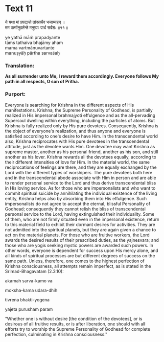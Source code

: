 # Text 11

ये यथा मां प्रपद्यन्ते तांस्तथैव भजाम्यहम् ।  
मम वर्त्मानुवर्तन्ते मनुष्याः पार्थ सर्वशः ॥११॥

ye yathā māḿ prapadyante  
tāḿs tathaiva bhajāmy aham  
mama vartmānuvartante  
manuṣyāḥ pārtha sarvaśaḥ



### Translation:

**As all surrender unto Me, I reward them accordingly. Everyone follows My path in all respects, O son of Pritha.**

### Purport:

Everyone is searching for Krishna in the different aspects of His manifestations. Krishna, the Supreme Personality of Godhead, is partially realized in His impersonal brahmajyoti effulgence and as the all-pervading Supersoul dwelling within everything, including the particles of atoms. But Krishna is fully realized only by His pure devotees. Consequently, Krishna is the object of everyone's realization, and thus anyone and everyone is satisfied according to one's desire to have Him. In the transcendental world also, Krishna reciprocates with His pure devotees in the transcendental attitude, just as the devotee wants Him. One devotee may want Krishna as supreme master, another as his personal friend, another as his son, and still another as his lover. Krishna rewards all the devotees equally, according to their different intensities of love for Him. In the material world, the same reciprocations of feelings are there, and they are equally exchanged by the Lord with the different types of worshipers. The pure devotees both here and in the transcendental abode associate with Him in person and are able to render personal service to the Lord and thus derive transcendental bliss in His loving service. As for those who are impersonalists and who want to commit spiritual suicide by annihilating the individual existence of the living entity, Krishna helps also by absorbing them into His effulgence. Such impersonalists do not agree to accept the eternal, blissful Personality of Godhead; consequently they cannot relish the bliss of transcendental personal service to the Lord, having extinguished their individuality. Some of them, who are not firmly situated even in the impersonal existence, return to this material field to exhibit their dormant desires for activities. They are not admitted into the spiritual planets, but they are again given a chance to act on the material planets. For those who are fruitive workers, the Lord awards the desired results of their prescribed duties, as the yajnesvara; and those who are yogis seeking mystic powers are awarded such powers. In other words, everyone is dependent for success upon His mercy alone, and all kinds of spiritual processes are but different degrees of success on the same path. Unless, therefore, one comes to the highest perfection of Krishna consciousness, all attempts remain imperfect, as is stated in the Srimad-Bhagavatam (2.3.10):

akamah sarva-kamo va

moksha-kama udara-dhih

tivrena bhakti-yogena

yajeta purusham param

"Whether one is without desire [the condition of the devotees], or is desirous of all fruitive results, or is after liberation, one should with all efforts try to worship the Supreme Personality of Godhead for complete perfection, culminating in Krishna consciousness."